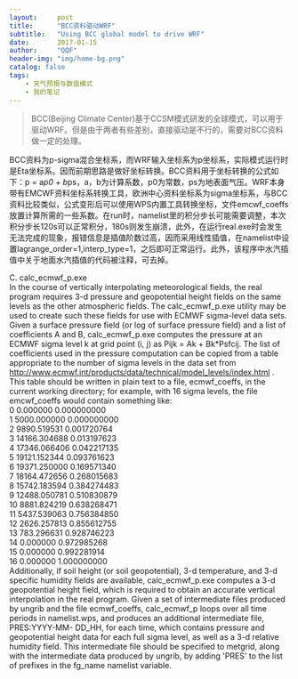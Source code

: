 ```yaml
---
layout:     post
title:      "BCC资料驱动WRF"
subtitle:   "Using BCC global model to drive WRF"
date:       2017-01-15
author:     "QQF"
header-img: "img/home-bg.png"
catalog: false
tags:
    - 天气预报与数值模式
    - 我的笔记
---
```


> BCC(Beijing Climate Center)基于CCSM模式研发的全球模式，可以用于驱动WRF。但是由于两者有些差别，直接驱动是不行的，需要对BCC资料做一定的处理。

BCC资料为p-sigma混合坐标系，而WRF输入坐标系为p坐标系，实际模式运行时是Eta坐标系。因而前期思路是做好坐标转换。BCC资料用于坐标转换的公式如下：p = a*p0 + b*ps，a，b为计算系数，p0为常数，ps为地表面气压。WRF本身带有EMCWF资料坐标系转换工具，欧洲中心资料坐标系为sigma坐标系，与BCC资料比较类似，公式变形后可以使用WPS内置工具转换坐标，文件emcwf_coeffs放置计算所需的一些系数。在run时，namelist里的积分步长可能需要调整，本次积分步长120s可以正常积分，180s则发生崩溃，此外，在运行real.exe时会发生无法完成的现象，报错信息是插值阶数过高，因而采用线性插值，在namelist中设置lagrange_order=1,interp_type=1，之后即可正常运行。此外，该程序中水汽插值中关于地面水汽插值的代码被注释，可去掉。<br/>


C. calc_ecmwf_p.exe<br/>
In the course of vertically interpolating meteorological fields, the real program requires 3-d pressure and geopotential height fields on the same levels as the other atmospheric fields. The calc_ecmwf_p.exe utility may be used to create such these fields for use with ECMWF sigma-level data sets. Given a surface pressure field (or log of surface pressure field) and a list of coefficients A and B, calc_ecmwf_p.exe computes the pressure at an ECMWF sigma level k at grid point (i, j) as Pijk = Ak + Bk*Psfcij. The list of coefficients used in the pressure computation can be copied from a table appropriate to the number of sigma levels in the data set from http://www.ecmwf.int/products/data/technical/model_levels/index.html . This table should be written in plain text to a file, ecmwf_coeffs, in the current working directory; for example, with 16 sigma levels, the file emcwf_coeffs would contain something like:<br/>
0 0.000000 0.000000000<br/>
1 5000.000000 0.000000000<br/>
2 9890.519531 0.001720764<br/>
3 14166.304688 0.013197623<br/>
4 17346.066406 0.042217135<br/>
5 19121.152344 0.093761623<br/>
6 19371.250000 0.169571340<br/>
7 18164.472656 0.268015683<br/>
8 15742.183594 0.384274483<br/>
9 12488.050781 0.510830879<br/>
10 8881.824219 0.638268471<br/>
11 5437.539063 0.756384850<br/>
12 2626.257813 0.855612755<br/>
13 783.296631 0.928746223<br/>
14 0.000000 0.972985268<br/>
15 0.000000 0.992281914<br/>
16 0.000000 1.000000000<br/>
Additionally, if soil height (or soil geopotential), 3-d temperature, and 3-d specific humidity fields are available, calc_ecmwf_p.exe computes a 3-d geopotential height field, which is required to obtain an accurate vertical interpolation in the real program. Given a set of intermediate files produced by ungrib and the file ecmwf_coeffs, calc_ecmwf_p loops over all time periods in namelist.wps, and produces an additional intermediate file, PRES:YYYY-MM- DD_HH, for each time, which contains pressure and geopotential height data for each full sigma level, as well as a 3-d relative humidity field. This intermediate file should be specified to metgrid, along with the intermediate data produced by ungrib, by adding 'PRES' to the list of prefixes in the fg_name namelist variable.